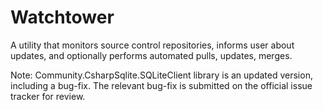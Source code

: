 Watchtower
==========

A utility that monitors source control repositories, informs user about updates, and optionally performs automated pulls, updates, merges.


Note: Community.CsharpSqlite.SQLiteClient library is an updated version, including a bug-fix. The relevant bug-fix is submitted on the official issue tracker for review.
